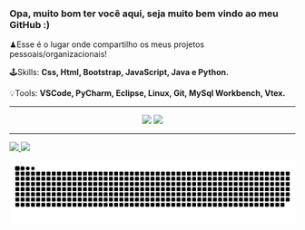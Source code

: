 ### Opa, muito bom ter você aqui, seja muito bem vindo ao meu GitHub :)


♟Esse é o lugar onde compartilho os meus projetos pessoais/organizacionais!

🕹️Skills: <strong> Css, Html, Bootstrap, JavaScript, Java e Python. </strong>

💡Tools: <strong> VSCode, PyCharm, Eclipse, Linux, Git, MySql Workbench, Vtex. </strong>

<hr>
<div align="center"> 
  <a href="https://www.linkedin.com/in/arthurvalmeida/" target="_blank"><img src="https://img.shields.io/badge/-LinkedIn-%230077B5?style=for-the-badge&logo=linkedin&logoColor=white" target="_blank"></a> 
  <a href="https://t.me/Arthur_Almeida1"><img src="https://img.shields.io/badge/Telegram-2CA5E0?style=for-the-badge&logo=telegram&logoColor=white"></a>
</div> 
<hr>
<div>
  <a href="https://github.com/ArthurAlmeida1">
  <img height="150em" src="https://github-readme-stats.vercel.app/api?username=ArthurAlmeida1&show_icons=true&theme=dark&include_all_commits=true&count_private=true"/>
  <img height="150em" src="https://github-readme-stats.vercel.app/api/top-langs/?username=ArthurAlmeida1&layout=compact&langs_count=7&theme=dark"/>
</div>

![Snake animation](https://github.com/ArthurAlmeida1/ArthurAlmeida1/blob/output/github-contribution-grid-snake.svg)
